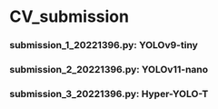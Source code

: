 # CV_submission


### submission_1_20221396.py: YOLOv9-tiny

### submission_2_20221396.py: YOLOv11-nano

### submission_3_20221396.py: Hyper-YOLO-T
